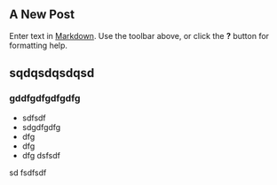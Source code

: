 ## A New Post

Enter text in [Markdown](http://daringfireball.net/projects/markdown/). Use the toolbar above, or click the **?** button for formatting help.

## sqdqsdqsdqsd

### gddfgdfgdfgdfg

- sdfsdf
- sdgdfgdfg
- dfg
- dfg
- dfg
dsfsdf

sd
fsdfsdf



